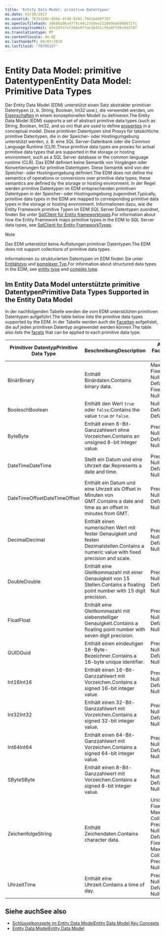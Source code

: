 ```yaml
---
title: 'Entity Data Model: primitive Datentypen'
ms.date: 03/30/2017
ms.assetid: 7635168e-0566-4fdd-8391-7941b0d9f787
ms.openlocfilehash: dd688a06a47f4c44c27ddee2120b9de6980672fc
ms.sourcegitcommit: d2e1dfa7ef2d4e9ffae3d431cf6a4ffd9c8d378f
ms.translationtype: MT
ms.contentlocale: de-DE
ms.lasthandoff: 09/07/2019
ms.locfileid: "70795157"
---
```

# <a name="entity-data-model-primitive-data-types"></a><span data-ttu-id="525b1-102">Entity Data Model: primitive Datentypen</span><span class="sxs-lookup"><span data-stu-id="525b1-102">Entity Data Model: Primitive Data Types</span></span>
<span data-ttu-id="525b1-103">Der Entity Data Model (EDM) unterstützt einen Satz abstrakter primitiver Datentypen (z. b. String, Boolean, Int32 usw.), die verwendet werden, um [Eigenschaften](property.md) in einem konzeptionellen Modell zu definieren.</span><span class="sxs-lookup"><span data-stu-id="525b1-103">The Entity Data Model (EDM) supports a set of abstract primitive data types (such as String, Boolean, Int32, and so on) that are used to define [properties](property.md) in a conceptual model.</span></span> <span data-ttu-id="525b1-104">Diese primitiven Datentypen sind Proxys für tatsächliche primitive Datentypen, die in der Speicher- oder Hostingumgebung unterstützt werden, z. B. eine SQL Server-Datenbank oder die Common Language Runtime (CLR).</span><span class="sxs-lookup"><span data-stu-id="525b1-104">These primitive data types are proxies for actual primitive data types that are supported in the storage or hosting environment, such as a SQL Server database or the common language runtime (CLR).</span></span> <span data-ttu-id="525b1-105">Das EDM definiert keine Semantik von Vorgängen oder Konvertierungen für primitive Datentypen. Diese Semantik wird von der Speicher- oder Hostingumgebung definiert.</span><span class="sxs-lookup"><span data-stu-id="525b1-105">The EDM does not define the semantics of operations or conversions over primitive data types; these semantics are defined by the storage or hosting environment.</span></span> <span data-ttu-id="525b1-106">In der Regel werden primitive Datentypen im EDM entsprechenden primitiven Datentypen in der Speicher- oder Hostingumgebung zugeordnet.</span><span class="sxs-lookup"><span data-stu-id="525b1-106">Typically, primitive data types in the EDM are mapped to corresponding primitive data types in the storage or hosting environment.</span></span> <span data-ttu-id="525b1-107">Informationen dazu, wie die Entity Framework primitive Typen im EDM SQL Server Datentypen zuordnet, finden Sie unter [SqlClient für Entity frameworktypes](./ef/sqlclient-for-ef-types.md).</span><span class="sxs-lookup"><span data-stu-id="525b1-107">For information about how the Entity Framework maps primitive types in the EDM to SQL Server data types, see [SqlClient for Entity FrameworkTypes](./ef/sqlclient-for-ef-types.md).</span></span>  
  
> [!NOTE]
> <span data-ttu-id="525b1-108">Das EDM unterstützt keine Auflistungen primitiver Datentypen.</span><span class="sxs-lookup"><span data-stu-id="525b1-108">The EDM does not support collections of primitive data types.</span></span>  
  
 <span data-ttu-id="525b1-109">Informationen zu strukturierten Datentypen im EDM finden Sie unter [Entitätstyp](entity-type.md) und [komplexer Typ](complex-type.md).</span><span class="sxs-lookup"><span data-stu-id="525b1-109">For information about structured data types in the EDM, see [entity type](entity-type.md) and [complex type](complex-type.md).</span></span>  
  
## <a name="primitive-data-types-supported-in-the-entity-data-model"></a><span data-ttu-id="525b1-110">Im Entity Data Model unterstützte primitive Datentypen</span><span class="sxs-lookup"><span data-stu-id="525b1-110">Primitive Data Types Supported in the Entity Data Model</span></span>  
 <span data-ttu-id="525b1-111">In der nachfolgenden Tabelle werden die vom EDM unterstützten primitiven Datentypen aufgeführt.</span><span class="sxs-lookup"><span data-stu-id="525b1-111">The table below lists the primitive data types supported by the EDM.</span></span> <span data-ttu-id="525b1-112">In der Tabelle werden auch die [Facetten](facet.md) aufgelistet, die auf jeden primitiven Datentyp angewendet werden können.</span><span class="sxs-lookup"><span data-stu-id="525b1-112">The table also lists the [facets](facet.md) that can be applied to each primitive data type.</span></span>  
  
|<span data-ttu-id="525b1-113">Primitiver Datentyp</span><span class="sxs-lookup"><span data-stu-id="525b1-113">Primitive Data Type</span></span>|<span data-ttu-id="525b1-114">Beschreibung</span><span class="sxs-lookup"><span data-stu-id="525b1-114">Description</span></span>|<span data-ttu-id="525b1-115">Anwendbare Facets</span><span class="sxs-lookup"><span data-stu-id="525b1-115">Applicable Facets</span></span>|  
|-------------------------|-----------------|-----------------------|  
|<span data-ttu-id="525b1-116">Binär</span><span class="sxs-lookup"><span data-stu-id="525b1-116">Binary</span></span>|<span data-ttu-id="525b1-117">Enthält Binärdaten.</span><span class="sxs-lookup"><span data-stu-id="525b1-117">Contains binary data.</span></span>|<span data-ttu-id="525b1-118">MaxLength, FixedLength, Nullable, Default</span><span class="sxs-lookup"><span data-stu-id="525b1-118">MaxLength, FixedLength, Nullable, Default</span></span>|  
|<span data-ttu-id="525b1-119">Boolesch</span><span class="sxs-lookup"><span data-stu-id="525b1-119">Boolean</span></span>|<span data-ttu-id="525b1-120">Enthält den Wert `true` oder `false`.</span><span class="sxs-lookup"><span data-stu-id="525b1-120">Contains the value `true` or `false`.</span></span>|<span data-ttu-id="525b1-121">Nullable, Default</span><span class="sxs-lookup"><span data-stu-id="525b1-121">Nullable, Default</span></span>|  
|<span data-ttu-id="525b1-122">Byte</span><span class="sxs-lookup"><span data-stu-id="525b1-122">Byte</span></span>|<span data-ttu-id="525b1-123">Enthält einen 8-Bit-Ganzzahlwert ohne Vorzeichen.</span><span class="sxs-lookup"><span data-stu-id="525b1-123">Contains an unsigned 8-bit integer value.</span></span>|<span data-ttu-id="525b1-124">Precision, Nullable, Default</span><span class="sxs-lookup"><span data-stu-id="525b1-124">Precision, Nullable, Default</span></span>|  
|<span data-ttu-id="525b1-125">DateTime</span><span class="sxs-lookup"><span data-stu-id="525b1-125">DateTime</span></span>|<span data-ttu-id="525b1-126">Stellt ein Datum und eine Uhrzeit dar.</span><span class="sxs-lookup"><span data-stu-id="525b1-126">Represents a date and time.</span></span>|<span data-ttu-id="525b1-127">Precision, Nullable, Default</span><span class="sxs-lookup"><span data-stu-id="525b1-127">Precision, Nullable, Default</span></span>|  
|<span data-ttu-id="525b1-128">DateTimeOffset</span><span class="sxs-lookup"><span data-stu-id="525b1-128">DateTimeOffset</span></span>|<span data-ttu-id="525b1-129">Enthält ein Datum und eine Uhrzeit als Offset in Minuten von GMT.</span><span class="sxs-lookup"><span data-stu-id="525b1-129">Contains a date and time as an offset in minutes from GMT.</span></span>|<span data-ttu-id="525b1-130">Precision, Nullable, Default</span><span class="sxs-lookup"><span data-stu-id="525b1-130">Precision, Nullable, Default</span></span>|  
|<span data-ttu-id="525b1-131">Decimal</span><span class="sxs-lookup"><span data-stu-id="525b1-131">Decimal</span></span>|<span data-ttu-id="525b1-132">Enthält einen numerischen Wert mit fester Genauigkeit und festen Dezimalstellen.</span><span class="sxs-lookup"><span data-stu-id="525b1-132">Contains a numeric value with fixed precision and scale.</span></span>|<span data-ttu-id="525b1-133">Precision, Nullable, Default</span><span class="sxs-lookup"><span data-stu-id="525b1-133">Precision, Nullable, Default</span></span>|  
|<span data-ttu-id="525b1-134">Double</span><span class="sxs-lookup"><span data-stu-id="525b1-134">Double</span></span>|<span data-ttu-id="525b1-135">Enthält eine Gleitkommazahl mit einer Genauigkeit von 15 Stellen.</span><span class="sxs-lookup"><span data-stu-id="525b1-135">Contains a floating point number with 15 digit precision.</span></span>|<span data-ttu-id="525b1-136">Precision, Nullable, Default</span><span class="sxs-lookup"><span data-stu-id="525b1-136">Precision, Nullable, Default</span></span>|  
|<span data-ttu-id="525b1-137">Float</span><span class="sxs-lookup"><span data-stu-id="525b1-137">Float</span></span>|<span data-ttu-id="525b1-138">Enthält eine Gleitkommazahl mit siebenstelliger Genauigkeit.</span><span class="sxs-lookup"><span data-stu-id="525b1-138">Contains a floating point number with seven digit precision.</span></span>|<span data-ttu-id="525b1-139">Precision, Nullable, Default</span><span class="sxs-lookup"><span data-stu-id="525b1-139">Precision, Nullable, Default</span></span>|  
|<span data-ttu-id="525b1-140">GUID</span><span class="sxs-lookup"><span data-stu-id="525b1-140">Guid</span></span>|<span data-ttu-id="525b1-141">Enthält einen eindeutigen 16-Byte-Bezeichner.</span><span class="sxs-lookup"><span data-stu-id="525b1-141">Contains a 16-byte unique identifier.</span></span>|<span data-ttu-id="525b1-142">Precision, Nullable, Default</span><span class="sxs-lookup"><span data-stu-id="525b1-142">Precision, Nullable, Default</span></span>|  
|<span data-ttu-id="525b1-143">Int16</span><span class="sxs-lookup"><span data-stu-id="525b1-143">Int16</span></span>|<span data-ttu-id="525b1-144">Enthält einen 16-Bit-Ganzzahlwert mit Vorzeichen.</span><span class="sxs-lookup"><span data-stu-id="525b1-144">Contains a signed 16-bit integer value.</span></span>|<span data-ttu-id="525b1-145">Precision, Nullable, Default</span><span class="sxs-lookup"><span data-stu-id="525b1-145">Precision, Nullable, Default</span></span>|  
|<span data-ttu-id="525b1-146">Int32</span><span class="sxs-lookup"><span data-stu-id="525b1-146">Int32</span></span>|<span data-ttu-id="525b1-147">Enthält einen 32-Bit-Ganzzahlwert mit Vorzeichen.</span><span class="sxs-lookup"><span data-stu-id="525b1-147">Contains a signed 32-bit integer value.</span></span>|<span data-ttu-id="525b1-148">Precision, Nullable, Default</span><span class="sxs-lookup"><span data-stu-id="525b1-148">Precision, Nullable, Default</span></span>|  
|<span data-ttu-id="525b1-149">Int64</span><span class="sxs-lookup"><span data-stu-id="525b1-149">Int64</span></span>|<span data-ttu-id="525b1-150">Enthält einen 64-Bit-Ganzzahlwert mit Vorzeichen.</span><span class="sxs-lookup"><span data-stu-id="525b1-150">Contains a signed 64-bit integer value.</span></span>|<span data-ttu-id="525b1-151">Precision, Nullable, Default</span><span class="sxs-lookup"><span data-stu-id="525b1-151">Precision, Nullable, Default</span></span>|  
|<span data-ttu-id="525b1-152">SByte</span><span class="sxs-lookup"><span data-stu-id="525b1-152">SByte</span></span>|<span data-ttu-id="525b1-153">Enthält einen 8-Bit-Ganzzahlwert mit Vorzeichen.</span><span class="sxs-lookup"><span data-stu-id="525b1-153">Contains a signed 8-bit integer value.</span></span>|<span data-ttu-id="525b1-154">Precision, Nullable, Default</span><span class="sxs-lookup"><span data-stu-id="525b1-154">Precision, Nullable, Default</span></span>|  
|<span data-ttu-id="525b1-155">Zeichenfolge</span><span class="sxs-lookup"><span data-stu-id="525b1-155">String</span></span>|<span data-ttu-id="525b1-156">Enthält Zeichendaten.</span><span class="sxs-lookup"><span data-stu-id="525b1-156">Contains character data.</span></span>|<span data-ttu-id="525b1-157">Unicode, FixedLength, MaxLength, Collation, Precision, Nullable, Default</span><span class="sxs-lookup"><span data-stu-id="525b1-157">Unicode, FixedLength, MaxLength, Collation, Precision, Nullable, Default</span></span>|  
|<span data-ttu-id="525b1-158">Uhrzeit</span><span class="sxs-lookup"><span data-stu-id="525b1-158">Time</span></span>|<span data-ttu-id="525b1-159">Enthält eine Uhrzeit.</span><span class="sxs-lookup"><span data-stu-id="525b1-159">Contains a time of day.</span></span>|<span data-ttu-id="525b1-160">Precision, Nullable, Default</span><span class="sxs-lookup"><span data-stu-id="525b1-160">Precision, Nullable, Default</span></span>|  
  
## <a name="see-also"></a><span data-ttu-id="525b1-161">Siehe auch</span><span class="sxs-lookup"><span data-stu-id="525b1-161">See also</span></span>

- [<span data-ttu-id="525b1-162">Schlüsselkonzepte im Entity Data Model</span><span class="sxs-lookup"><span data-stu-id="525b1-162">Entity Data Model Key Concepts</span></span>](entity-data-model-key-concepts.md)
- [<span data-ttu-id="525b1-163">Entity Data Model</span><span class="sxs-lookup"><span data-stu-id="525b1-163">Entity Data Model</span></span>](entity-data-model.md)

